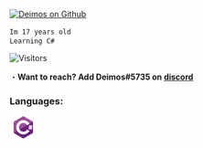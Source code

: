 <a href="https://discord.gg/logger" target="_blank"> <img src="https://media.discordapp.net/attachments/953092373464879107/985953361629159494/unknown.png?width=1126&height=432" alt="Deimos on Github"/></a>
```sh-session
Im 17 years old
Learning C#
```

<img src="https://komarev.com/ghpvc/?username=mxtyx&label=Profile%20views&color=blueviolet&style=flat" alt="Visitors"></a>


・**Want to reach? Add Deimos#5735 on [discord](https://discord.gg/logger)**
</a>


<h3 align="left">Languages:</h3>
<p align="left"><img href="https://www.w3schools.com/cs/" target="_blank" rel="noreferrer"> <img src="https://raw.githubusercontent.com/devicons/devicon/master/icons/csharp/csharp-original.svg" alt="csharp" width="40" height="40"/>

